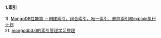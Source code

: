 #### 1.索引
1). [MongoDB性能篇 －创建索引，组合索引，唯一索引，删除索引和explain执行计划](http://www.360sdn.com/MongoDB/2014/0815/4143.html)  
2). [mongodb3.0的索引管理学习整理](http://blog.csdn.net/louisliaoxh/article/details/51543552)  





